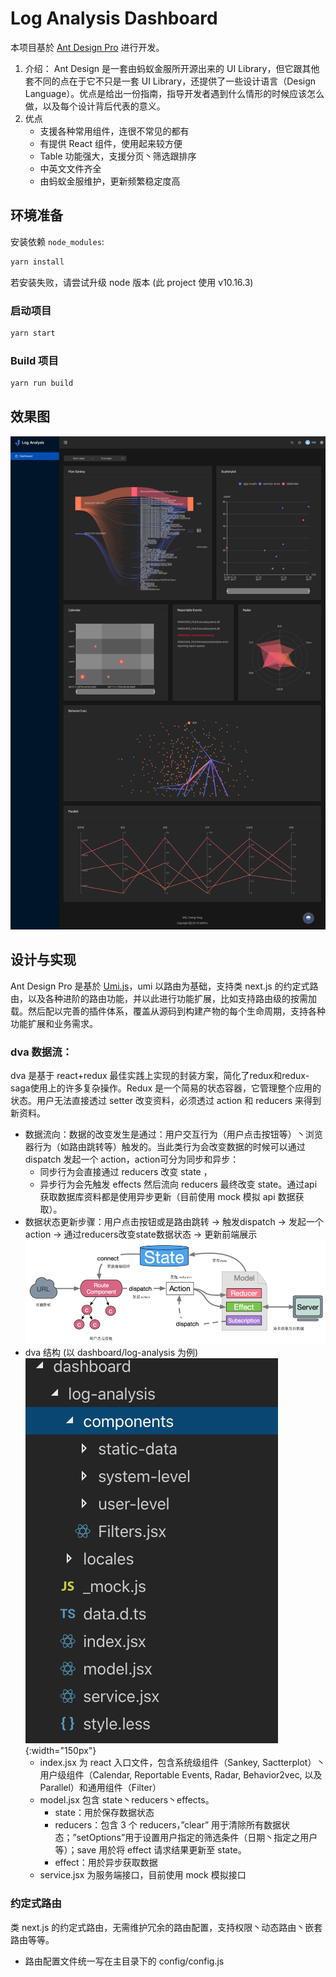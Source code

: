 # Log Analysis Dashboard
本项目基於 [Ant Design Pro](https://pro.ant.design) 进行开发。
1. 介绍：
Ant Design 是一套由蚂蚁金服所开源出来的 UI Library，但它跟其他套不同的点在于它不只是一套 UI Library，还提供了一些设计语言（Design Language）。优点是给出一份指南，指导开发者遇到什么情形的时候应该怎么做，以及每个设计背后代表的意义。
2. 优点
    - 支援各种常用组件，连很不常见的都有
    - 有提供 React 组件，使用起来较方便
    - Table 功能强大，支援分页丶筛选跟排序
    - 中英文文件齐全
    - 由蚂蚁金服维护，更新频繁稳定度高

## 环境准备

安装依赖 `node_modules`:

```bash
yarn install
```
若安装失败，请尝试升级 node 版本 (此 project 使用 v10.16.3)

### 启动项目

```bash
yarn start
```

### Build 项目

```bash
yarn run build
```
## 效果图
![demo img](https://raw.githubusercontent.com/RocketWill/log-analysis-dashboard/master/images/demo.png)

## 设计与实现
Ant Design Pro 是基於 [Umi.js](https://www.umijs.org/)，umi 以路由为基础，支持类 next.js 的约定式路由，以及各种进阶的路由功能，并以此进行功能扩展，比如支持路由级的按需加载。然后配以完善的插件体系，覆盖从源码到构建产物的每个生命周期，支持各种功能扩展和业务需求。
### dva 数据流：
dva 是基于 react+redux 最佳实践上实现的封装方案，简化了redux和redux-saga使用上的许多复杂操作。Redux 是一个简易的状态容器，它管理整个应用的状态。用户无法直接透过 setter 改变资料，必须透过 action 和 reducers 来得到新资料。
- 数据流向：数据的改变发生是通过：用户交互行为（用户点击按钮等）丶浏览器行为（如路由跳转等）触发的。当此类行为会改变数据的时候可以通过 dispatch 发起一个 action，action可分为同步和异步：
    - 同步行为会直接通过 reducers 改变 state ，
    - 异步行为会先触发 effects 然后流向 reducers     最终改变 state。通过api获取数据库资料都是使用异步更新（目前使用 mock 模拟 api 数据获取）。
- 数据状态更新步骤：用户点击按钮或是路由跳转 → 触发dispatch → 发起一个action → 通过reducers改变state数据状态 → 更新前端展示  
![dva data flow img](https://raw.githubusercontent.com/RocketWill/log-analysis-dashboard/master/images/dva_data_flow.png)
- dva 结构 (以 dashboard/log-analysis 为例)  
![dva structure img](https://raw.githubusercontent.com/RocketWill/log-analysis-dashboard/master/images/dva_structure.png){:width="150px"}
    - index.jsx 为 react 入口文件，包含系统级组件（Sankey, Sactterplot）丶用户级组件（Calendar, Reportable Events, Radar, Behavior2vec, 以及 Parallel）和通用组件（Filter）
    - model.jsx 包含 state丶reducers丶effects。
        -  state：用於保存数据状态
        -  reducers：包含 3 个 reducers，”clear” 用于清除所有数据状态；”setOptions”用于设置用户指定的筛选条件（日期丶指定之用户等）；save 用於将 effect 请求结果更新至 state。
        -  effect：用於异步获取数据
    - service.jsx 为服务端接口，目前使用 mock 模拟接口
### 约定式路由
类 next.js 的约定式路由，无需维护冗余的路由配置，支持权限丶动态路由丶嵌套路由等等。
- 路由配置文件统一写在主目录下的 config/config.js